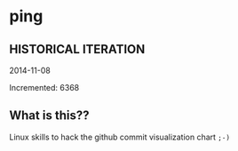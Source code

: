 # ping

## HISTORICAL ITERATION
2014-11-08

Incremented: 6368

## What is this?? 
Linux skills to hack the github commit visualization chart `;-)`
